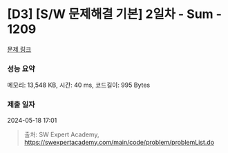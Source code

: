 # [D3] [S/W 문제해결 기본] 2일차 - Sum - 1209 

[문제 링크](https://swexpertacademy.com/main/code/problem/problemDetail.do?contestProbId=AV13_BWKACUCFAYh) 

### 성능 요약

메모리: 13,548 KB, 시간: 40 ms, 코드길이: 995 Bytes

### 제출 일자

2024-05-18 17:01



> 출처: SW Expert Academy, https://swexpertacademy.com/main/code/problem/problemList.do